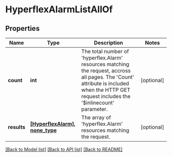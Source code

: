 # HyperflexAlarmListAllOf

## Properties
Name | Type | Description | Notes
------------ | ------------- | ------------- | -------------
**count** | **int** | The total number of &#39;hyperflex.Alarm&#39; resources matching the request, accross all pages. The &#39;Count&#39; attribute is included when the HTTP GET request includes the &#39;$inlinecount&#39; parameter. | [optional] 
**results** | [**[HyperflexAlarm], none_type**](HyperflexAlarm.md) | The array of &#39;hyperflex.Alarm&#39; resources matching the request. | [optional] 

[[Back to Model list]](../README.md#documentation-for-models) [[Back to API list]](../README.md#documentation-for-api-endpoints) [[Back to README]](../README.md)


